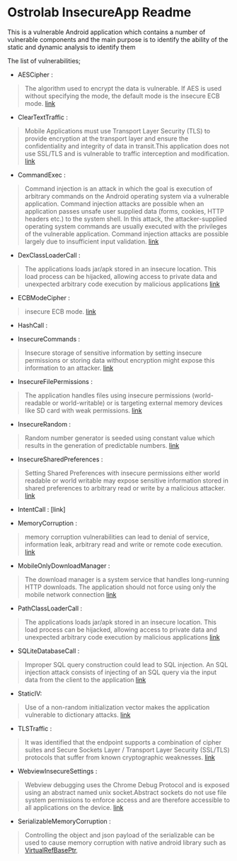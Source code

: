 Ostrolab InsecureApp Readme
==========

This is a vulnerable Android application which contains a number of vulnerable components 
and the main purpose is to identify the ability of the static and dynamic analysis to identify them

The list of vulnerabilities;


* AESCipher :
> The algorithm used to encrypt the data is vulnerable. If AES is used without specifying the mode, the default mode is the insecure ECB mode. 
[link](https://docs.ostorlab.co/kb/CRYPTO_INSECURE_CIPHER_MODE/#description)

* ClearTextTraffic : 
>Mobile Applications must use Transport Layer Security (TLS) to provide encryption at the transport layer and ensure the confidentiality and integrity of data in transit.This application does not use SSL/TLS and is vulnerable to traffic interception and modification.
[link](https://docs.ostorlab.co/kb/TLS_HTTP/)

* CommandExec : 
> Command injection is an attack in which the goal is execution of arbitrary commands on the Android operating system via a vulnerable application. Command injection attacks are possible when an application passes unsafe user supplied data (forms, cookies, HTTP headers etc.) to the system shell. In this attack, the attacker-supplied operating system commands are usually executed with the privileges of the vulnerable application. Command injection attacks are possible largely due to insufficient input validation.
[link](https://docs.ostorlab.co/kb/APK_INSECURE_EXEC_CMD/)

* DexClassLoaderCall : 
> The applications loads jar/apk stored in an insecure location. This load process can be hijacked, allowing access to private data and unexpected arbitrary code execution by malicious applications
  [link](https://docs.ostorlab.co/kb/APK_INSECURE_PATH_CLASS_LOADER/)

* ECBModeCipher : 
> insecure ECB mode.
  [link](https://docs.ostorlab.co/kb/CRYPTO_INSECURE_CIPHER_MODE/#description)

* HashCall :
  
* InsecureCommands :
> Insecure storage of sensitive information by setting insecure permissions or storing data without encryption might expose this information to an attacker.
  [link](https://docs.ostorlab.co/kb/DANGEROUS_API_EXTERNAL_STORAGE/)

* InsecureFilePermissions : 
> The application handles files using insecure permissions (world-readable or world-writable) or is targeting external memory devices like SD card with weak permissions.
  [link](https://docs.ostorlab.co/kb/INSECURE_PERMISSION_FILESYSTEM/)

* InsecureRandom : 
> Random number generator is seeded using constant value which results in the generation of predictable numbers.
  [link](https://docs.ostorlab.co/kb/INSECURE_RANDOM_SEED/)

* InsecureSharedPreferences : 
> Setting Shared Preferences with insecure permissions either world readable or world writable may expose sensitive information stored in shared preferences to arbitrary read or write by a malicious attacker.
  [link](https://docs.ostorlab.co/kb/INSECURE_PERMISSION_SHARED_PREFERENCES/)

* IntentCall :
  [link]

* MemoryCorruption : 
> memory corruption vulnerabilities can lead to denial of service, information leak, arbitrary read and write or remote code execution.
  [link](https://docs.ostorlab.co/kb/DANGEROUS_MEMORY_CORRUPTION/)

* MobileOnlyDownloadManager : 
> The download manager is a system service that handles long-running HTTP downloads. The application should not force using only the mobile network connection
  [link](https://docs.ostorlab.co/kb/APK_INSECURE_DOWNLOAD_MANAGER/)

* PathClassLoaderCall : 
> The applications loads jar/apk stored in an insecure location. This load process can be hijacked, allowing access to private data and unexpected arbitrary code execution by malicious applications
  [link](https://docs.ostorlab.co/kb/APK_INSECURE_PATH_CLASS_LOADER/)

* SQLiteDatabaseCall : 
> Improper SQL query construction could lead to SQL injection. An SQL injection attack consists of injecting of an SQL query via the input data from the client to the application
  [link](https://docs.ostorlab.co/kb/DANGEROUS_API_SQL/)

* StaticIV: 
> Use of a non-random initialization vector makes the application vulnerable to dictionary attacks.
  [link](https://docs.ostorlab.co/kb/CRYPTO_INSECURE_IV/)

* TLSTraffic : 
> It was identified that the endpoint supports a combination of cipher suites and Secure Sockets Layer / Transport Layer Security (SSL/TLS) protocols that suffer from known cryptographic weaknesses.
  [link](https://docs.ostorlab.co/kb/TLS_INSECURE_CIPHER/)

* WebviewInsecureSettings : 
> Webview debugging uses the Chrome Debug Protocol and is exposed using an abstract named unix socket.Abstract sockets do not use file system permissions to enforce access and are therefore accessible to all applications on the device.
  [link](https://docs.ostorlab.co/kb/DANGEROUS_API_WEBVIEW_REMOTE_DEBUGGING_ENABLED/)

*  SerializableMemoryCorruption :
> Controlling the object and json payload of the serializable can be used to cause memory corruption with native android library such as [VirtualRefBasePtr](https://github.com/aosp-mirror/platform_frameworks_base/blob/6bebb8418ceecf44d2af40033870f3aabacfe36e/core/java/com/android/internal/util/VirtualRefBasePtr.java),